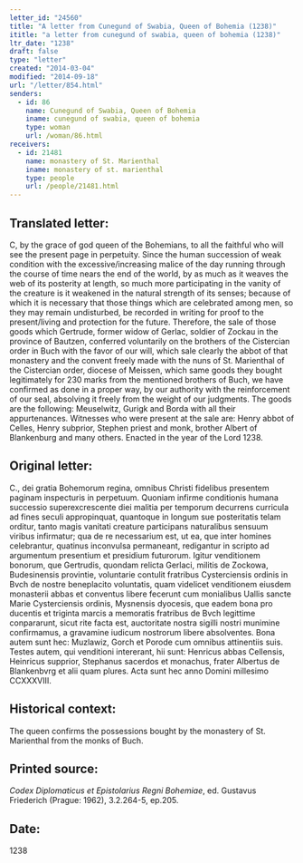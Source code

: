 ```yaml
---
letter_id: "24560"
title: "A letter from Cunegund of Swabia, Queen of Bohemia (1238)"
ititle: "a letter from cunegund of swabia, queen of bohemia (1238)"
ltr_date: "1238"
draft: false
type: "letter"
created: "2014-03-04"
modified: "2014-09-18"
url: "/letter/854.html"
senders:
  - id: 86
    name: Cunegund of Swabia, Queen of Bohemia
    iname: cunegund of swabia, queen of bohemia
    type: woman
    url: /woman/86.html
receivers:
  - id: 21481
    name: monastery of St. Marienthal
    iname: monastery of st. marienthal
    type: people
    url: /people/21481.html
---
```

<h2> Translated letter:</h2>C, by the grace of god queen of the Bohemians, to all the faithful who will see the present page in perpetuity.
Since the human succession of weak condition with the excessive/increasing malice of the day running through the course of time nears the end of the world, by as much as it weaves the web of its posterity at length, so much more participating in the vanity of the creature is it weakened in the natural strength of its senses; because of which it is necessary that those things which are celebrated among men, so they may remain undisturbed, be recorded in writing for proof to the present/living and protection for the future.  Therefore, the sale of those goods which Gertrude, former widow of Gerlac, soldier of Zockau in the province of Bautzen, conferred voluntarily on the brothers of the Cistercian order in Buch with the favor of our will, which sale clearly the abbot of that monastery and the convent freely made with the nuns of St. Marienthal of the Cistercian order, diocese of Meissen, which same goods they bought legitimately for 230 marks from the mentioned brothers of Buch, we have confirmed as done in a proper way, by our authority with the reinforcement of our seal, absolving it freely from the weight of our judgments.  The goods are the following:  Meuselwitz, Gurigk and Borda with all their appurtenances.
Witnesses who were present at the sale are:  Henry abbot of Celles, Henry subprior, Stephen priest and monk, brother Albert of Blankenburg and many others.
Enacted in the year of the Lord 1238.
<h2 class="mt-4"> Original letter:</h2>C., dei gratia Bohemorum regina, omnibus Christi fidelibus presentem paginam inspecturis in perpetuum.
Quoniam infirme conditionis humana successio superexcrescente diei malitia per temporum decurrens curricula ad fines seculi appropinquat, quantoque in longum sue posteritatis telam orditur, tanto magis vanitati creature participans naturalibus sensuum viribus infirmatur; qua de re necessarium est, ut ea, que inter homines celebrantur, quatinus inconvulsa permaneant, redigantur in scripto ad argumentum presentium et presidium futurorum.  Igitur venditionem bonorum, que Gertrudis, quondam relicta Gerlaci, militis de Zockowa, Budesinensis provintie, voluntarie contulit fratribus Cysterciensis ordinis in Bvch de nostre beneplacito voluntatis, quam videlicet venditionem eiusdem monasterii abbas et conventus libere fecerunt cum monialibus Uallis sancte Marie Cysterciensis ordinis, Mysnensis dyocesis, que eadem bona pro ducentis et triginta marcis a memoratis fratribus de Bvch legittime conpararunt, sicut rite facta est, auctoritate nostra sigilli nostri munimine confirmamus, a gravamine iudicum nostrorum libere absolventes.  Bona autem sunt hec:  Muzlawiz, Gorch et Porode cum omnibus attinentiis suis.
Testes autem, qui venditioni intererant, hii sunt:  Henricus abbas Cellensis, Heinricus supprior, Stephanus sacerdos et monachus, frater Albertus de Blankenbvrg et alii quam plures.
Acta sunt hec anno Domini millesimo CCXXXVIII.
<h2 class="mt-4"> Historical context:</h2>The queen confirms the possessions bought by the monastery of St. Marienthal from the monks of Buch.
<h2 class="mt-4"> Printed source:</h2><p><em>Codex Diplomaticus et Epistolarius Regni Bohemiae</em>, ed. Gustavus Friederich (Prague: 1962), 3.2.264-5, ep.205.</p><h2 class="mt-4"> Date:</h2>1238